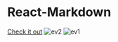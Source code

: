# React-Markdown
[Check it out](https://17amir17.github.io/React-Markdown/markdown/build/)
![ev2](https://user-images.githubusercontent.com/36531255/143880058-ea326df2-a7e6-4324-8ba0-01f94404237f.PNG)
![ev1](https://user-images.githubusercontent.com/36531255/143880065-24497861-e6d8-4ba1-8fd0-d2ff7a3e4141.PNG)
